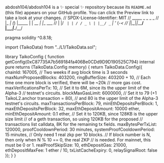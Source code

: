 
abdosh104/abdosh104 is a ✨ special ✨ repository because its `README.md` (this file) appears on your GitHub profile.
You can click the Preview link to take a look at your changes.
// SPDX-License-Identifier: MIT
//  _____     _ _         _         _
// |_   _|_ _(_) |_____  | |   __ _| |__ ___
//   | |/ _` | | / / _ \ | |__/ _` | '_ (_-<
//   |_|\__,_|_|_\_\___/ |____\__,_|_.__/__/

pragma solidity ^0.8.18;

import {TaikoData} from "../L1/TaikoData.sol";

library TaikoConfig {
    function getConfig(0xC87735A7b569184fa406Be0CDd9D9D190525C794) internal pure returns (TaikoData.Config memory) {
        return TaikoData.Config({
            chainId: 167005,
            // Two weeks if avg block time is 3 seconds
            maxNumProposedBlocks: 403200,
            ringBufferSize: 403200 + 10,
            // Each time one more block is verified, there will be ~20k
            // more gas cost.
            maxVerificationsPerTx: 10,
            // Set it to 6M, since its the upper limit of the Alpha-3
            // testnet's circuits.
            blockMaxGasLimit: 6000000,
            // Set it to 79  (+1 TaikoL2.anchor transaction = 80),
            // and 80 is the upper limit of the Alpha-3 testnet's circuits.
            maxTransactionsPerBlock: 79,
            minEthDepositsPerBlock: 1,
            maxEthDepositsPerBlock: 32,
            maxEthDepositAmount: 10000 ether,
            minEthDepositAmount: 0.1 ether,
            // Set it to 120KB, since 128KB is the upper size limit
            // of a geth transaction, so using 120KB for the proposed
            // transactions list calldata, 8K for the remaining tx fields.
            maxBytesPerTxList: 120000,
            proofCooldownPeriod: 30 minutes,
            systemProofCooldownPeriod: 15 minutes,
            // Only need 1 real zkp per 10 blocks.
            // If block number is N, then only when N % 10 == 0, the real ZKP
            // is needed. For mainnet, this must be 0 or 1.
            realProofSkipSize: 10,
            ethDepositGas: 21000,
            ethDepositMaxFee: 1 ether / 10,
            txListCacheExpiry: 0,
            relaySignalRoot: false
        });
    }
}
